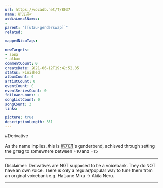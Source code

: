 ```yaml
---
url: https://vocadb.net/T/8037
name: 斬刀冴♂
additionalNames: 
- 
parent: "[[utau-genderswap]]"
related:

mappedNicoTags:

newTargets:
- song
- album
commentCount: 0
createDate: 2021-06-12T19:42:52.85
status: Finished
albumCount: 0
artistCount: 0
eventCount: 0
eventSeriesCount: 0
followerCount: 1
songListCount: 0
songCount: 3
links: 

picture: true
descriptionLength: 351
---
```


#Derivative

As the name implies, this is [斬刀冴](https://vocadb.net/Ar/91630)'s genderbend, achieved through setting the g flag to somewhere between +10 and +15.
___
Disclaimer:
Derivatives are NOT supposed to be a voicebank. They do NOT have an own voice. There is only a regular/popular way to tune them from an original voicebank e.g. Hatsune Miku -> Akita Neru.

---

